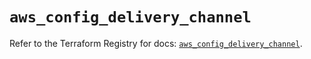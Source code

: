 # `aws_config_delivery_channel`

Refer to the Terraform Registry for docs: [`aws_config_delivery_channel`](https://registry.terraform.io/providers/hashicorp/aws/6.0.0/docs/resources/config_delivery_channel).
